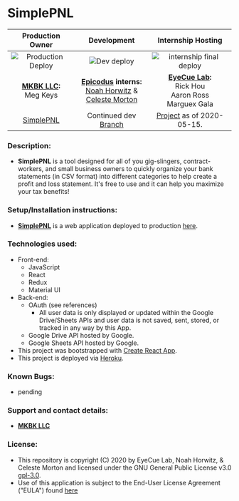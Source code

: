 # SimplePNL

|Production Owner|Development|Internship Hosting|
|:---:|:---:|:---:|
|![Production Deploy](https://github.com/eyecuelab/simplepnl/workflows/Production%20Deploy/badge.svg)|![Dev deploy](https://github.com/eyecuelab/simplepnl/workflows/dev%20deploy/badge.svg)|![internship final deploy](https://github.com/eyecuelab/simplepnl/workflows/internship%20final%20deploy/badge.svg)|
|**[MKBK LLC](mkbkllc.com):**<br>Meg Keys|**[Epicodus](http://www.epicodus.com/) interns:**<br>[Noah Horwitz](https://github.com/nhhor) &<br>[Celeste Morton](https://github.com/Celesterenee7)|**[EyeCue Lab](https://www.eyecuelab.com):**<br>Rick Hou<br>Aaron Ross<br>Marguex Gala|
|[SimplePNL](https://simplepnl.herokuapp.com/)|Continued dev [Branch](https://simplepnl-dev.herokuapp.com/)|[Project](https://april2020internship.herokuapp.com/) as of 2020-05-15.|

### Description:
* **SimplePNL** is a tool designed for all of you gig-slingers, contract-workers, and small business owners to quickly organize your bank statements (in CSV format) into different categories to help create a profit and loss statement. It's free to use and it can help you maximize your tax benefits!

### Setup/Installation instructions:
* **[SimplePNL](https://simplepnl.herokuapp.com/)** is a web application deployed to production [here](https://simplepnl.herokuapp.com/).


### Technologies used:
* Front-end:
  * JavaScript
  * React
  * Redux
  * Material UI
* Back-end:
  * OAuth (see references)
    * All user data is only displayed or updated within the Google Drive/Sheets APIs and user data is not saved, sent, stored, or tracked in any way by this App.
  * Google Drive API hosted by Google.
  * Google Sheets API hosted by Google.
* This project was bootstrapped with [Create React App](https://github.com/facebook/create-react-app).
* This project is deployed via [Heroku](http://www.heroku.com).

### Known Bugs:
* pending

### Support and contact details:
* **[MKBK LLC](mkbkllc.com)**

### License:
* This repository is copyright (C) 2020 by EyeCue Lab, Noah Horwitz, & Celeste Morton and licensed under the GNU General Public License v3.0 [gpl-3.0](https://www.gnu.org/licenses/gpl-3.0-standalone.html).
* Use of this application is subject to the End-User License Agreement ("EULA") found [here](http://simplepnl.herokuapp.com/#/eula)
